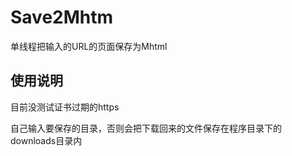# Save2Mhtm
 
单线程把输入的URL的页面保存为Mhtml

## 使用说明
目前没测试证书过期的https

自己输入要保存的目录，否则会把下载回来的文件保存在程序目录下的downloads目录内

